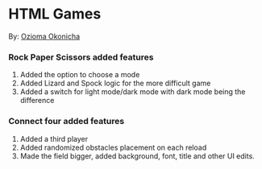 # HTML Games

By:  [Ozioma Okonicha](https://github.com/Ozziekins)

### Rock Paper Scissors added features

1. Added the option to choose a mode
2. Added Lizard and Spock logic for the more difficult game
3. Added a switch for light mode/dark mode with dark mode being the difference

### Connect four added features

1. Added a third player
2. Added randomized obstacles placement on each reload
3. Made the field bigger, added background, font, title and other UI edits.